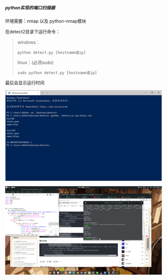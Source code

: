##### python实现的端口扫描器

环境需要：nmap 以及 python-nmap模块

在detect2目录下运行命令：

> windows：
>
> `python detect.py [hostname或ip]`
>
> linux：(必须sudo)
>
> `sudo python detect.py [hostname或ip]`

最后会显示运行时间

![扫描baidu.com](./效果.png )

![alt](./2linux.png)

